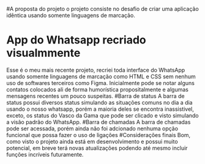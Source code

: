 #A proposta do projeto
o projeto consiste no desafio de criar uma aplicação idêntica usando somente linguagens de marcação.

# App do Whatsapp recriado visualmmente
Esse é o meu mais recente projeto, recriei toda interface do WhatsApp usando somente linguagens de marcação como HTML e CSS sem nenhum uso de softwares terceiros como Figma.
Inicialmente pode se notar alguns contatos colocados ali de forma humorística propositalmente e algumas mensagens recentes um pouco suspeitas.
#Barra de status
A barra de status possui diversos status simulando as situações comuns no dia a dia usando o nosso whatsapp, porém a maioria deles se encontra inassistivel, exceto, os status do Vasco
da Gama que pode ser clicado e visto simulando a visão padrão do WhatsApp.
#Barra de chamadas
A barra de chamadas pode ser acessada, porém ainda não foi adcionado nenhuma opção funcional que possa fazer o uso de ligações
#Considerações finais
Bom, como visto o projeto ainda está em desenvolvimento e possui muito potencial, em breve terá novas atualizações podendo até mesmo incluir funções incríveis futuramente.

